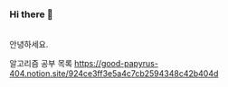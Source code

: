 ### Hi there 👋
<br/>
안녕하세요.

알고리즘 공부 목록
https://good-papyrus-404.notion.site/924ce3ff3e5a4c7cb2594348c42b404d
<!--
**KyunU-Lee/KyunU-Lee** is a ✨ _special_ ✨ repository because its `README.md` (this file) appears on your GitHub profile.

Here are some ideas to get you started:

- 🔭 I’m currently working on ...
- 🌱 I’m currently learning ...
- 👯 I’m looking to collaborate on ...
- 🤔 I’m looking for help with ...
- 💬 Ask me about ...
- 📫 How to reach me: ...
- 😄 Pronouns: ...
- ⚡ Fun fact: ...
-->
